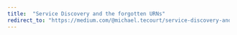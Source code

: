 ```yaml
---
title:  "Service Discovery and the forgotten URNs"
redirect_to: "https://medium.com/@michael.tecourt/service-discovery-and-the-forgotten-urns-54ab56f01087"
---
```

